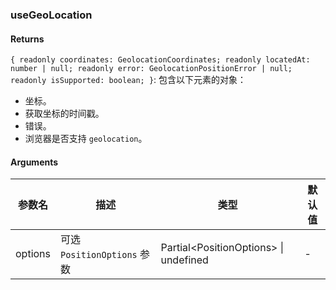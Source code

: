 ### useGeoLocation

#### Returns
`{ readonly coordinates: GeolocationCoordinates; readonly locatedAt: number | null; readonly error: GeolocationPositionError | null; readonly isSupported: boolean; }`: 包含以下元素的对象：
- 坐标。
- 获取坐标的时间戳。
- 错误。
- 浏览器是否支持 `geolocation`。

#### Arguments
|参数名|描述|类型|默认值|
|---|---|---|---|
|options|可选 `PositionOptions` 参数|Partial&lt;PositionOptions&gt; \| undefined |-|